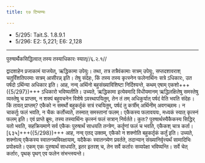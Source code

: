 ```yaml
---
title: ९७ टिप्पण्यः

---
```

- 5/295: Tait.S. 1.8.9.1
- 5/296: E2: 5,221; E6: 2,128

____________________________________________


पुरुषार्थैकसिद्धित्वात् तस्य तस्याधिकारः स्यात्//६.२.१//

द्वादशाहेन प्रजाकामं याजयेत्, ऋद्धिकामा उपेयुः। तथा, तत्र तत्रैवंकामाः सत्रम् उपेयुः, सप्तदशावराश् चतुर्विंशतिपरमाः सत्रम् आसीरन्न् इति। तेषु संदेहः, किं तस्य तस्य कृत्स्नेन फलेनार्थिनः सत्रे ऽधिकारः, उत पर्षदो ऽर्थिन्या अधिकार इति। आह, नन्व् अर्थिनो बहुसंख्याविशिष्टा निर्दिश्यन्ते, कथम् एषाम् एकशो+++({5/297})+++ ऽधिकारो भविष्यतीति। उच्यते, ऋद्धिकामा इत्येवमादि विधीयमानम् ऋद्धिलक्षितेषु समस्तेषु व्यस्तेषु च प्राप्तम्, न शक्यं बहुवचनेन विशेषे ऽवस्थापयितुम्, तेन तं तम् अधिकुर्यात् पर्षदं वेति भवति संदेहः।
किं तावत् प्राप्तम्? एकैको न समर्थो बहुकर्तृकं सत्रं रचयितुम्, पर्षदं तु कर्त्रीम् अर्थिनीम् अवगच्छामः। न चाकर्तुः फलं भवति, न चैकः कर्तोच्यते, तस्मात् समस्तानां फलम्। एकैकस्य फलावययः, मध्यकं स्यात् कृत्स्नं फलम् इति।
एवं प्राप्ते ब्रूमः, तस्य तस्यार्थिनः कृत्स्नं फलं सत्रान् निर्वर्तते। कुतः? पुरुषार्थस्यैकैकस्य सिद्धिर् यतो भवति, सहक्रियमाणे सर्व एकैकः पुरुषार्थं साधयति तन्त्रेण, कर्तॄणां फलं च भवति, एकैकश् चात्र कर्ता।
[६३५]+++({5/298})+++ आह, नन्व् एतद् उक्तम्, एकैको न शक्नोति बहुकर्तृकं कर्तुं इति। उच्यते, शक्नोत्य् एकैकस्य स्वातन्त्र्यविवक्षायाम्, यदैकैकः स्वातन्त्र्येण प्रवर्तते, तदान्यान् संख्यानिर्वृत्त्यर्थं सामादिभिः प्रयोक्ष्यते। एकम् एकः पुरुषार्थं साधयति, इतर इतरश् च, तेन सर्वे कर्तारः सव्यपेक्षा भविष्यन्ति। सर्वे चेत् कर्तारः, पृथक् पृथग् एव फलेन संभन्त्स्यन्ते।
